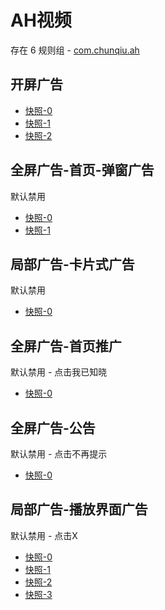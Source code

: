 # AH视频

存在 6 规则组 - [com.chunqiu.ah](/src/apps/com.chunqiu.ah.ts)

## 开屏广告

- [快照-0](https://i.gkd.li/import/13264387)
- [快照-1](https://i.gkd.li/import/13264381)
- [快照-2](https://i.gkd.li/import/13264377)

## 全屏广告-首页-弹窗广告

默认禁用

- [快照-0](https://i.gkd.li/import/13264383)
- [快照-1](https://i.gkd.li/import/14122595)

## 局部广告-卡片式广告

默认禁用

- [快照-0](https://i.gkd.li/import/13635499)

## 全屏广告-首页推广

默认禁用 - 点击我已知晓

- [快照-0](https://i.gkd.li/import/13852430)

## 全屏广告-公告

默认禁用 - 点击不再提示

- [快照-0](https://i.gkd.li/import/13852447)

## 局部广告-播放界面广告

默认禁用 - 点击X

- [快照-0](https://i.gkd.li/import/13852535)
- [快照-1](https://i.gkd.li/import/13852695)
- [快照-2](https://i.gkd.li/import/13852670)
- [快照-3](https://i.gkd.li/import/13852669)
